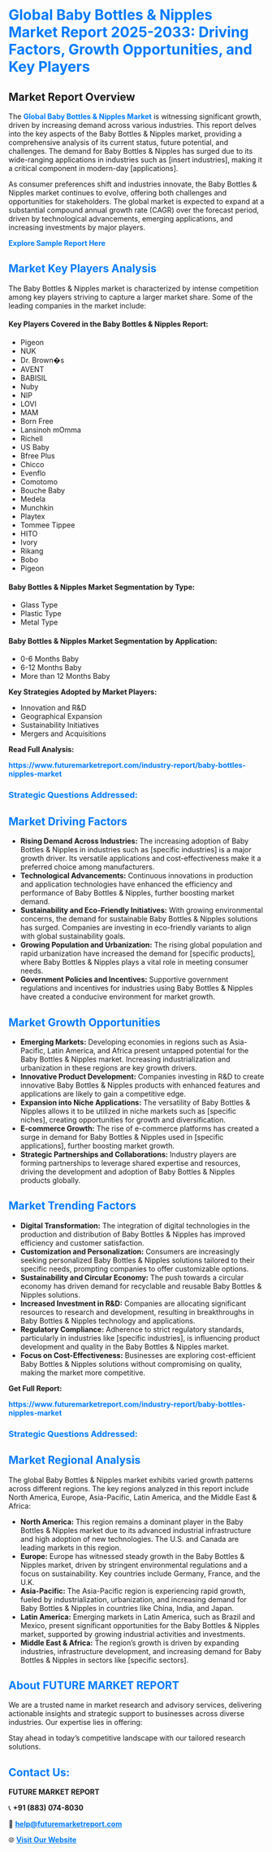 <h1 style="color: #007BFF;">Global Baby Bottles & Nipples Market Report 2025-2033: Driving Factors, Growth Opportunities, and Key Players</h1>

<section id="overview">
<h2>Market Report Overview</h2>
<p>The <a href="https://www.futuremarketreport.com/industry-report/baby-bottles-nipples-market" style="color: #007BFF; text-decoration: none;"><strong>Global Baby Bottles & Nipples Market</strong></a> is witnessing significant growth, driven by increasing demand across various industries. This report delves into the key aspects of the Baby Bottles & Nipples market, providing a comprehensive analysis of its current status, future potential, and challenges. The demand for Baby Bottles & Nipples has surged due to its wide-ranging applications in industries such as [insert industries], making it a critical component in modern-day [applications].</p>
<p>As consumer preferences shift and industries innovate, the Baby Bottles & Nipples market continues to evolve, offering both challenges and opportunities for stakeholders. The global market is expected to expand at a substantial compound annual growth rate (CAGR) over the forecast period, driven by technological advancements, emerging applications, and increasing investments by major players.</p>
</section>

<section id="overview">
<p><a href="https://www.futuremarketreport.com/request-sample/reportId=91116" style="color: #007BFF; text-decoration: none;"><strong>Explore Sample Report Here</strong></a></p>
</section>

<section id="key-players">
<h2 style="color: #007BFF;">Market Key Players Analysis</h2>
<p>The Baby Bottles & Nipples market is characterized by intense competition among key players striving to capture a larger market share. Some of the leading companies in the market include:</p>
<h4>Key Players Covered in the Baby Bottles & Nipples Report:</h4>
<ul><li>Pigeon</li><li>NUK</li><li>Dr. Brown�s</li><li>AVENT</li><li>BABISIL</li><li>Nuby</li><li>NIP</li><li>LOVI</li><li>MAM</li><li>Born Free</li><li>Lansinoh mOmma</li><li>Richell</li><li>US Baby</li><li>Bfree Plus</li><li>Chicco</li><li>Evenflo</li><li>Comotomo</li><li>Bouche Baby</li><li>Medela</li><li>Munchkin</li><li>Playtex</li><li>Tommee Tippee</li><li>HITO</li><li>Ivory</li><li>Rikang</li><li>Bobo</li><li>Pigeon</li></ul>
<h4>Baby Bottles & Nipples Market Segmentation by Type:</h4>
<ul><li>Glass Type</li><li>Plastic Type</li><li>Metal Type</li></ul>

<h4>Baby Bottles & Nipples Market Segmentation by Application:</h4>
<ul><li>0-6 Months Baby</li><li>6-12 Months Baby</li><li>More than 12 Months Baby</li></ul>
<p><strong>Key Strategies Adopted by Market Players:</strong></p>
<ul>
<li>Innovation and R&D</li>
<li>Geographical Expansion</li>
<li>Sustainability Initiatives</li>
<li>Mergers and Acquisitions</li>
</ul>
</section>

<section>
<p><strong>Read Full Analysis: </strong></p><a href="https://www.futuremarketreport.com/industry-report/baby-bottles-nipples-market" style="color: #007BFF; text-decoration: none;"><strong>https://www.futuremarketreport.com/industry-report/baby-bottles-nipples-market</strong></a>
<h3 style="color: #007BFF;">Strategic Questions Addressed:</h3>
</section>

<section id="driving-factors">
<h2 style="color: #007BFF;">Market Driving Factors</h2>
<ul>
<li><strong>Rising Demand Across Industries:</strong> The increasing adoption of Baby Bottles & Nipples in industries such as [specific industries] is a major growth driver. Its versatile applications and cost-effectiveness make it a preferred choice among manufacturers.</li>
<li><strong>Technological Advancements:</strong> Continuous innovations in production and application technologies have enhanced the efficiency and performance of Baby Bottles & Nipples, further boosting market demand.</li>
<li><strong>Sustainability and Eco-Friendly Initiatives:</strong> With growing environmental concerns, the demand for sustainable Baby Bottles & Nipples solutions has surged. Companies are investing in eco-friendly variants to align with global sustainability goals.</li>
<li><strong>Growing Population and Urbanization:</strong> The rising global population and rapid urbanization have increased the demand for [specific products], where Baby Bottles & Nipples plays a vital role in meeting consumer needs.</li>
<li><strong>Government Policies and Incentives:</strong> Supportive government regulations and incentives for industries using Baby Bottles & Nipples have created a conducive environment for market growth.</li>
</ul>
</section>

<section id="growth-opportunities">
<h2 style="color: #007BFF;">Market Growth Opportunities</h2>
<ul>
<li><strong>Emerging Markets:</strong> Developing economies in regions such as Asia-Pacific, Latin America, and Africa present untapped potential for the Baby Bottles & Nipples market. Increasing industrialization and urbanization in these regions are key growth drivers.</li>
<li><strong>Innovative Product Development:</strong> Companies investing in R&D to create innovative Baby Bottles & Nipples products with enhanced features and applications are likely to gain a competitive edge.</li>
<li><strong>Expansion into Niche Applications:</strong> The versatility of Baby Bottles & Nipples allows it to be utilized in niche markets such as [specific niches], creating opportunities for growth and diversification.</li>
<li><strong>E-commerce Growth:</strong> The rise of e-commerce platforms has created a surge in demand for Baby Bottles & Nipples used in [specific applications], further boosting market growth.</li>
<li><strong>Strategic Partnerships and Collaborations:</strong> Industry players are forming partnerships to leverage shared expertise and resources, driving the development and adoption of Baby Bottles & Nipples products globally.</li>
</ul>
</section>

<section id="trending-factors">
<h2 style="color: #007BFF;">Market Trending Factors</h2>
<ul>
<li><strong>Digital Transformation:</strong> The integration of digital technologies in the production and distribution of Baby Bottles & Nipples has improved efficiency and customer satisfaction.</li>
<li><strong>Customization and Personalization:</strong> Consumers are increasingly seeking personalized Baby Bottles & Nipples solutions tailored to their specific needs, prompting companies to offer customizable options.</li>
<li><strong>Sustainability and Circular Economy:</strong> The push towards a circular economy has driven demand for recyclable and reusable Baby Bottles & Nipples solutions.</li>
<li><strong>Increased Investment in R&D:</strong> Companies are allocating significant resources to research and development, resulting in breakthroughs in Baby Bottles & Nipples technology and applications.</li>
<li><strong>Regulatory Compliance:</strong> Adherence to strict regulatory standards, particularly in industries like [specific industries], is influencing product development and quality in the Baby Bottles & Nipples market.</li>
<li><strong>Focus on Cost-Effectiveness:</strong> Businesses are exploring cost-efficient Baby Bottles & Nipples solutions without compromising on quality, making the market more competitive.</li>
</ul>
</section>

<section>
<p><strong>Get Full Report: </strong></p><a href="https://www.futuremarketreport.com/industry-report/baby-bottles-nipples-market" style="color: #007BFF; text-decoration: none;"><strong>https://www.futuremarketreport.com/industry-report/baby-bottles-nipples-market</strong></a>
<h3 style="color: #007BFF;">Strategic Questions Addressed:</h3>
</section>


<section id="regional-analysis">
<h2 style="color: #007BFF;">Market Regional Analysis</h2>
<p>The global Baby Bottles & Nipples market exhibits varied growth patterns across different regions. The key regions analyzed in this report include North America, Europe, Asia-Pacific, Latin America, and the Middle East & Africa:</p>
<ul>
<li><strong>North America:</strong> This region remains a dominant player in the Baby Bottles & Nipples market due to its advanced industrial infrastructure and high adoption of new technologies. The U.S. and Canada are leading markets in this region.</li>
<li><strong>Europe:</strong> Europe has witnessed steady growth in the Baby Bottles & Nipples market, driven by stringent environmental regulations and a focus on sustainability. Key countries include Germany, France, and the U.K.</li>
<li><strong>Asia-Pacific:</strong> The Asia-Pacific region is experiencing rapid growth, fueled by industrialization, urbanization, and increasing demand for Baby Bottles & Nipples in countries like China, India, and Japan.</li>
<li><strong>Latin America:</strong> Emerging markets in Latin America, such as Brazil and Mexico, present significant opportunities for the Baby Bottles & Nipples market, supported by growing industrial activities and investments.</li>
<li><strong>Middle East & Africa:</strong> The region’s growth is driven by expanding industries, infrastructure development, and increasing demand for Baby Bottles & Nipples in sectors like [specific sectors].</li>
</ul>
</section>

<footer>
<h2 style="color: #007BFF;">About FUTURE MARKET REPORT</h2>
<p>We are a trusted name in market research and advisory services, delivering actionable insights and strategic support to businesses across diverse industries. Our expertise lies in offering:</p>

<p>Stay ahead in today’s competitive landscape with our tailored research solutions.</p>

<h2 style="color: #007BFF;">Contact Us:</h2>
<p><strong>FUTURE MARKET REPORT</strong></p>
<p>📞 <strong>+91 (883) 074-8030</strong></p>
<p>📧 <strong><a href="mailto:help@futuremarketreport.com" style="color: #007BFF;">help@futuremarketreport.com</a></strong></p>
<p>🌐 <strong><a href="https://www.futuremarketreport.com/" style="color: #007BFF;">Visit Our Website</a></strong></p>
</footer>